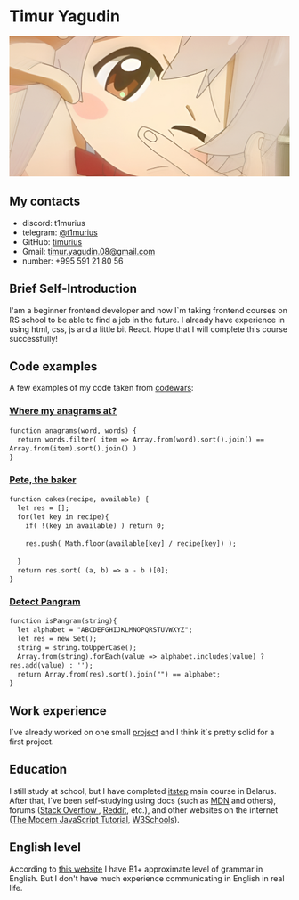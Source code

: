 # Timur Yagudin
![avatar](./img/banner.jpg)
## My contacts
+ discord: t1murius
+ telegram: [@t1murius](https://t.me/t1murius)
+ GitHub: [timurius](https://github.com/timurius/)
+ Gmail: timur.yagudin.08@gmail.com
+ number: +995 591 21 80 56

## Brief Self-Introduction
I'am a beginner frontend developer and now I`m taking frontend courses on RS school to be able to find a job in the future. I already have experience in using html, css, js and a little bit React. Hope that I will complete this course successfully!
## Code examples
A few examples of my code taken from [codewars](https://www.codewars.com/):
### [Where my anagrams at?](https://www.codewars.com/kata/523a86aa4230ebb5420001e1)
```
function anagrams(word, words) {
  return words.filter( item => Array.from(word).sort().join() == Array.from(item).sort().join() )
}
```
### [Pete, the baker](https://www.codewars.com/kata/525c65e51bf619685c000059)
```
function cakes(recipe, available) {
  let res = [];
  for(let key in recipe){
    if( !(key in available) ) return 0;
    
    res.push( Math.floor(available[key] / recipe[key]) );
    
  }
  return res.sort( (a, b) => a - b )[0];
}
```
### [Detect Pangram](https://www.codewars.com/kata/545cedaa9943f7fe7b000048)
```
function isPangram(string){
  let alphabet = "ABCDEFGHIJKLMNOPQRSTUVWXYZ";
  let res = new Set();
  string = string.toUpperCase();
  Array.from(string).forEach(value => alphabet.includes(value) ? res.add(value) : '');
  return Array.from(res).sort().join("") == alphabet;
}
```
## Work experience
I\`ve already worked on one small [project](http://portfolio.bulat.one/) and I think it\`s pretty solid for a first project.
## Education
I still study at school, but I have completed [itstep](https://itstep.org/) main course in Belarus. After that, I`ve been self-studying using docs (such as [MDN](https://developer.mozilla.org/) and others), forums ([Stack Overflow ](https://stackoverflow.com/), [Reddit](https://www.reddit.com/), etc.), and other websites on the internet ([The Modern JavaScript Tutorial](https://javascript.info/), [W3Schools](https://www.w3schools.com/)).
## English level
According to [this website](https://test-english.com/level-test/) I have B1+ approximate level of grammar in English. But I don't have much experience communicating in English in real life. 
